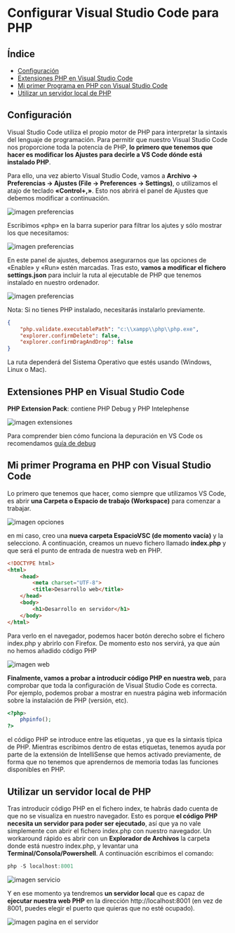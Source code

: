 # Configurar Visual Studio Code para PHP

## Índice

  - [Configuración](#configuración)
  - [Extensiones PHP en Visual Studio Code](#extensiones-php-en-visual-studio-code)
  - [Mi primer Programa en PHP con Visual Studio Code](#mi-primer-programa-en-php-con-visual-studio-code)
  - [Utilizar un servidor local de PHP](#utilizar-un-servidor-local-de-php)

## Configuración

Visual Studio Code utiliza el propio motor de PHP para interpretar la sintaxis del lenguaje de programación. 
Para permitir que nuestro Visual Studio Code nos proporcione toda la potencia de PHP, __lo primero que tenemos que hacer es modificar los Ajustes para decirle a VS Code dónde está instalado PHP__.

Para ello, una vez abierto Visual Studio Code, vamos a __Archivo -> Preferencias -> Ajustes (File -> Preferences -> Settings)__, o utilizamos el atajo de teclado __«Control+,»__. Esto nos abrirá el panel de Ajustes que debemos modificar a continuación.

![imagen preferencias](img/visualpre.png)

Escribimos «php» en la barra superior para filtrar los ajutes y sólo mostrar los que necesitamos:

![imagen preferencias](img/visualpre1.png)

En este panel de ajustes, debemos asegurarnos que las opciones de «Enable» y «Run» estén marcadas. Tras esto, __vamos a modificar el fichero settings.json__ para incluir la ruta al ejecutable de PHP que tenemos instalado en nuestro ordenador.

![imagen preferencias](img/visualpre2.png)

Nota: Si no tienes PHP instalado, necesitarás instalarlo previamente.
```json
{
    "php.validate.executablePath": "c:\\xampp\\php\\php.exe",
    "explorer.confirmDelete": false,
    "explorer.confirmDragAndDrop": false
}
```
La ruta dependerá del Sistema Operativo que estés usando (Windows, Linux o Mac).

## Extensiones PHP en Visual Studio Code

__PHP Extension Pack__: contiene PHP Debug y PHP Intelephense

![imagen extensiones](img/extensiones.png)

Para comprender bien cómo funciona la depuración en VS Code os recomendamos [guía de debug](https://code.visualstudio.com/docs/editor/debugging)

## Mi primer Programa en PHP con Visual Studio Code
Lo primero que tenemos que hacer, como siempre que utilizamos VS Code, es abrir __una Carpeta o Espacio de trabajo (Workspace)__ para comenzar a trabajar.

![imagen opciones](img/visualop.png)

en mi caso, creo una __nueva carpeta EspacioVSC (de momento vacía)__ y la selecciono. A continuación, creamos un nuevo fichero llamado __index.php__ y que será el punto de entrada de nuestra web en PHP.
```html
<!DOCTYPE html>
<html>
    <head>
        <meta charset="UTF-8">
        <title>Desarrollo web</title>
    </head>
    <body>
        <h1>Desarrollo en servidor</h1>
    </body>
</html>
```
Para verlo en el navegador, podemos hacer botón derecho sobre el fichero index.php y abrirlo con Firefox. De momento esto nos servirá, ya que aún no hemos añadido código PHP

![imagen web](img/verpagina.png)

__Finalmente, vamos a probar a introducir código PHP en nuestra web__, para comprobar que toda la configuración de Visual Studio Code es correcta. Por ejemplo, podemos probar a mostrar en nuestra página web información sobre la instalación de PHP (versión, etc).
```php
<?php>
    phpinfo();
?>
```
el código PHP se introduce entre las etiquetas __<?php y ?>__, ya que es la sintaxis típica de PHP. Mientras escribimos dentro de estas etiquetas, tenemos ayuda por parte de la extensión de IntelliSense que hemos activado previamente, de forma que no tenemos que aprendernos de memoria todas las funciones disponibles en PHP.

## Utilizar un servidor local de PHP
Tras introducir código PHP en el fichero index, te habrás dado cuenta de que no se visualiza en nuestro navegador. Esto es porque __el código PHP necesita un servidor para poder ser ejecutado__, así que ya no vale símplemente con abrir el fichero index.php con nuestro navegador.
Un workaround rápido es abrir con un __Explorador de Archivos__ la carpeta donde está nuestro index.php, y levantar una __Terminal/Consola/Powershell__. A continuación escribimos el comando:

```powershell
php -S localhost:8001
```
![imagen servicio](img/servicio.png)

Y en ese momento ya tendremos __un servidor local__ que es capaz de __ejecutar nuestra web PHP__ en la dirección http://localhost:8001 (en vez de 8001, puedes elegir el puerto que quieras que no esté ocupado).

![imagen pagina en el servidor](img/servidorpagina.png)

